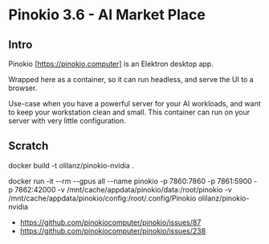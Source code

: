 # Pinokio 3.6 - AI Market Place

## Intro

Pinokio [https://pinokio.computer] is an Elektron desktop app. 

Wrapped here as a container, so it can run headless, and serve the UI to a browser.

Use-case when you have a powerful server for your AI workloads, and want to keep your workstation clean and small. This container can run on your server with very little configuration. 


## Scratch

docker build -t olilanz/pinokio-nvidia .

docker run -it --rm --gpus all --name pinokio -p 7860:7860 -p 7861:5900 -p 7862:42000 -v /mnt/cache/appdata/pinokio/data:/root/pinokio -v /mnt/cache/appdata/pinokio/config:/root/.config/Pinokio olilanz/pinokio-nvidia

* https://github.com/pinokiocomputer/pinokio/issues/87
* https://github.com/pinokiocomputer/pinokio/issues/238
